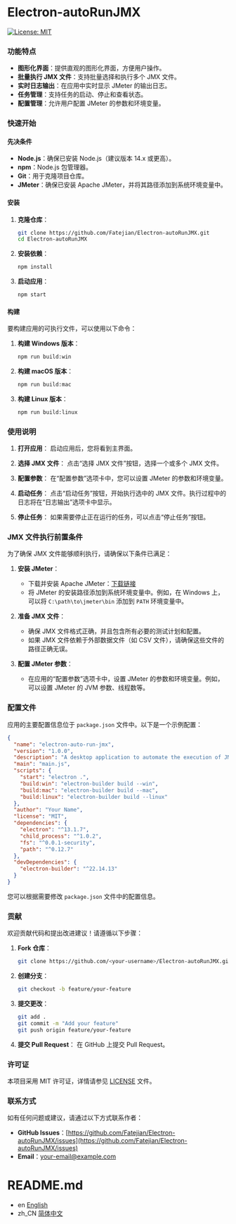 # Electron-autoRunJMX

[![License: MIT](https://img.shields.io/github/license/Fatejian/Electron-autoRunJMX.svg)](https://github.com/Fatejian/Electron-autoRunJMX/blob/master/LICENSE)

### 功能特点

- **图形化界面**：提供直观的图形化界面，方便用户操作。
- **批量执行 JMX 文件**：支持批量选择和执行多个 JMX 文件。
- **实时日志输出**：在应用中实时显示 JMeter 的输出日志。
- **任务管理**：支持任务的启动、停止和查看状态。
- **配置管理**：允许用户配置 JMeter 的参数和环境变量。

### 快速开始

#### 先决条件

- **Node.js**：确保已安装 Node.js（建议版本 14.x 或更高）。
- **npm**：Node.js 包管理器。
- **Git**：用于克隆项目仓库。
- **JMeter**：确保已安装 Apache JMeter，并将其路径添加到系统环境变量中。

#### 安装

1. **克隆仓库**：
   ```sh
   git clone https://github.com/Fatejian/Electron-autoRunJMX.git
   cd Electron-autoRunJMX
   ```

2. **安装依赖**：
   ```sh
   npm install
   ```

3. **启动应用**：
   ```sh
   npm start
   ```

#### 构建

要构建应用的可执行文件，可以使用以下命令：

1. **构建 Windows 版本**：
   ```sh
   npm run build:win
   ```

2. **构建 macOS 版本**：
   ```sh
   npm run build:mac
   ```

3. **构建 Linux 版本**：
   ```sh
   npm run build:linux
   ```

### 使用说明

1. **打开应用**：
   启动应用后，您将看到主界面。

2. **选择 JMX 文件**：
   点击“选择 JMX 文件”按钮，选择一个或多个 JMX 文件。

3. **配置参数**：
   在“配置参数”选项卡中，您可以设置 JMeter 的参数和环境变量。

4. **启动任务**：
   点击“启动任务”按钮，开始执行选中的 JMX 文件。执行过程中的日志将在“日志输出”选项卡中显示。

5. **停止任务**：
   如果需要停止正在运行的任务，可以点击“停止任务”按钮。

### JMX 文件执行前置条件

为了确保 JMX 文件能够顺利执行，请确保以下条件已满足：

1. **安装 JMeter**：
   - 下载并安装 Apache JMeter：[下载链接](https://jmeter.apache.org/download_jmeter.cgi)
   - 将 JMeter 的安装路径添加到系统环境变量中。例如，在 Windows 上，可以将 `C:\path\to\jmeter\bin` 添加到 `PATH` 环境变量中。

2. **准备 JMX 文件**：
   - 确保 JMX 文件格式正确，并且包含所有必要的测试计划和配置。
   - 如果 JMX 文件依赖于外部数据文件（如 CSV 文件），请确保这些文件的路径正确无误。

3. **配置 JMeter 参数**：
   - 在应用的“配置参数”选项卡中，设置 JMeter 的参数和环境变量。例如，可以设置 JMeter 的 JVM 参数、线程数等。

### 配置文件

应用的主要配置信息位于 `package.json` 文件中。以下是一个示例配置：

```json
{
  "name": "electron-auto-run-jmx",
  "version": "1.0.0",
  "description": "A desktop application to automate the execution of JMeter test scripts.",
  "main": "main.js",
  "scripts": {
    "start": "electron .",
    "build:win": "electron-builder build --win",
    "build:mac": "electron-builder build --mac",
    "build:linux": "electron-builder build --linux"
  },
  "author": "Your Name",
  "license": "MIT",
  "dependencies": {
    "electron": "^13.1.7",
    "child_process": "^1.0.2",
    "fs": "^0.0.1-security",
    "path": "^0.12.7"
  },
  "devDependencies": {
    "electron-builder": "^22.14.13"
  }
}
```

您可以根据需要修改 `package.json` 文件中的配置信息。

### 贡献

欢迎贡献代码和提出改进建议！请遵循以下步骤：

1. **Fork 仓库**：
   ```sh
   git clone https://github.com/<your-username>/Electron-autoRunJMX.git
   ```

2. **创建分支**：
   ```sh
   git checkout -b feature/your-feature
   ```

3. **提交更改**：
   ```sh
   git add .
   git commit -m "Add your feature"
   git push origin feature/your-feature
   ```

4. **提交 Pull Request**：
   在 GitHub 上提交 Pull Request。

### 许可证

本项目采用 MIT 许可证，详情请参见 [LICENSE](LICENSE) 文件。

### 联系方式

如有任何问题或建议，请通过以下方式联系作者：

- **GitHub Issues**：[https://github.com/Fatejian/Electron-autoRunJMX/issues](https://github.com/Fatejian/Electron-autoRunJMX/issues)
- **Email**：[your-email@example.com](mailto:your-email@example.com)

# README.md

- en [English](../README.md)
- zh_CN [简体中文](readme/README.zh_CN.md)